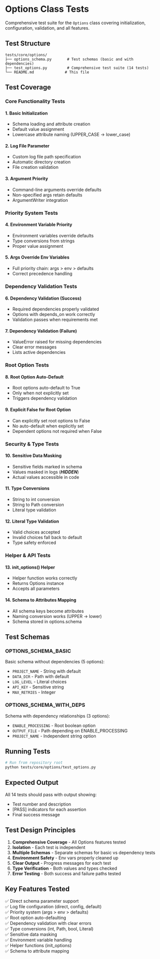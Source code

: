# Options Class Tests

Comprehensive test suite for the `Options` class covering initialization, configuration, validation, and all features.

## Test Structure

```
tests/core/options/
├── options_schema.py       # Test schemas (basic and with dependencies)
├── test_options.py         # Comprehensive test suite (14 tests)
└── README.md              # This file
```

## Test Coverage

### **Core Functionality Tests**

#### 1. **Basic Initialization**
- Schema loading and attribute creation
- Default value assignment
- Lowercase attribute naming (UPPER_CASE → lower_case)

#### 2. **Log File Parameter**
- Custom log file path specification
- Automatic directory creation
- File creation validation

#### 3. **Argument Priority**
- Command-line arguments override defaults
- Non-specified args retain defaults
- ArgumentWriter integration

### **Priority System Tests**

#### 4. **Environment Variable Priority**
- Environment variables override defaults
- Type conversions from strings
- Proper value assignment

#### 5. **Args Override Env Variables**
- Full priority chain: args > env > defaults
- Correct precedence handling

### **Dependency Validation Tests**

#### 6. **Dependency Validation (Success)**
- Required dependencies properly validated
- Options with depends_on work correctly
- Validation passes when requirements met

#### 7. **Dependency Validation (Failure)**
- ValueError raised for missing dependencies
- Clear error messages
- Lists active dependencies

### **Root Option Tests**

#### 8. **Root Option Auto-Default**
- Root options auto-default to True
- Only when not explicitly set
- Triggers dependency validation

#### 9. **Explicit False for Root Option**
- Can explicitly set root options to False
- No auto-default when explicitly set
- Dependent options not required when False

### **Security & Type Tests**

#### 10. **Sensitive Data Masking**
- Sensitive fields marked in schema
- Values masked in logs (***HIDDEN***)
- Actual values accessible in code

#### 11. **Type Conversions**
- String to int conversion
- String to Path conversion
- Literal type validation

#### 12. **Literal Type Validation**
- Valid choices accepted
- Invalid choices fall back to default
- Type safety enforced

### **Helper & API Tests**

#### 13. **init_options() Helper**
- Helper function works correctly
- Returns Options instance
- Accepts all parameters

#### 14. **Schema to Attributes Mapping**
- All schema keys become attributes
- Naming conversion works (UPPER → lower)
- Schema stored in options.schema

## Test Schemas

### OPTIONS_SCHEMA_BASIC
Basic schema without dependencies (5 options):
- `PROJECT_NAME` - String with default
- `DATA_DIR` - Path with default  
- `LOG_LEVEL` - Literal choices
- `API_KEY` - Sensitive string
- `MAX_RETRIES` - Integer

### OPTIONS_SCHEMA_WITH_DEPS
Schema with dependency relationships (3 options):
- `ENABLE_PROCESSING` - Root boolean option
- `OUTPUT_FILE` - Path depending on ENABLE_PROCESSING
- `PROJECT_NAME` - Independent string option

## Running Tests

```bash
# Run from repository root
python tests/core/options/test_options.py
```

## Expected Output

All 14 tests should pass with output showing:
- Test number and description
- [PASS] indicators for each assertion
- Final success message

## Test Design Principles

1. **Comprehensive Coverage** - All Options features tested
2. **Isolation** - Each test is independent
3. **Multiple Schemas** - Separate schemas for basic vs dependency tests
4. **Environment Safety** - Env vars properly cleaned up
5. **Clear Output** - Progress messages for each test
6. **Type Verification** - Both values and types checked
7. **Error Testing** - Both success and failure paths tested

## Key Features Tested

✅ Direct schema parameter support  
✅ Log file configuration (direct, config, default)  
✅ Priority system (args > env > defaults)  
✅ Root option auto-defaulting  
✅ Dependency validation with clear errors  
✅ Type conversions (int, Path, bool, Literal)  
✅ Sensitive data masking  
✅ Environment variable handling  
✅ Helper functions (init_options)  
✅ Schema to attribute mapping  
